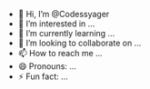 - 👋 Hi, I’m @Codessyager
- 👀 I’m interested in ...
- 🌱 I’m currently learning ...
- 💞️ I’m looking to collaborate on ...
- 📫 How to reach me ...
- 😄 Pronouns: ...
- ⚡ Fun fact: ...

<!---
Codessyager/Codessyager is a ✨ special ✨ repository because its `README.md` (this file) appears on your GitHub profile.
You can click the Preview link to take a look at your changes.
--->
